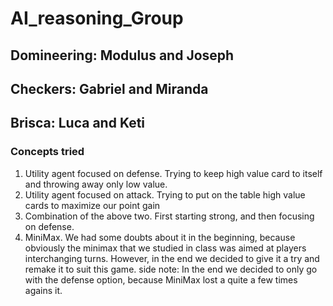 # AI_reasoning_Group

## Domineering: Modulus and Joseph

## Checkers: Gabriel and Miranda

## Brisca: Luca and Keti
### Concepts tried
1. Utility agent focused on defense. Trying to keep high value card to itself and throwing away only low value.
2. Utility agent focused on attack. Trying to put on the table high value cards to maximize our point gain
3. Combination of the above two. First starting strong, and then focusing on defense.
4. MiniMax. We had some doubts about it in the beginning, because obviously the minimax that we studied in class was aimed at players interchanging turns. However, in the end we decided to give it a try and remake it to suit this game.
side note: In the end we decided to only go with the defense option, because MiniMax lost a quite a few times agains it. 
